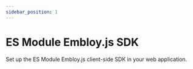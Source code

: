```yaml
---
sidebar_position: 1
---
```


# ES Module Embloy.js SDK

Set up the ES Module Embloy.js client-side SDK in your web application.
